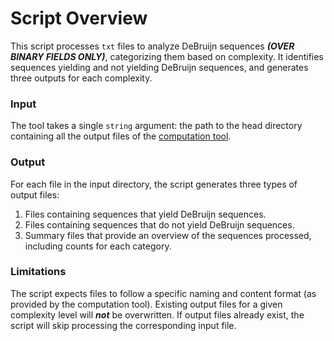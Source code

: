 # Script Overview
This script processes `txt` files to analyze DeBruijn sequences ***(OVER BINARY FIELDS ONLY)***, categorizing them based on complexity. It identifies sequences yielding and not yielding DeBruijn sequences, and generates three outputs for each complexity.

### Input
The tool takes a single `string` argument: the path to the head directory containing all the output files of the [computation tool](https://github.com/joannj35/debruijn-sequence-complexity-distribution).

### Output 
For each file in the input directory, the script generates three types of output files:
1. Files containing sequences that yield DeBruijn sequences.
2. Files containing sequences that do not yield DeBruijn sequences.
3. Summary files that provide an overview of the sequences processed, including counts for each category.

### Limitations
The script expects files to follow a specific naming and content format (as provided by the computation tool).
Existing output files for a given complexity level will ***not*** be overwritten. If output files already exist, the script will skip processing the corresponding input file.
